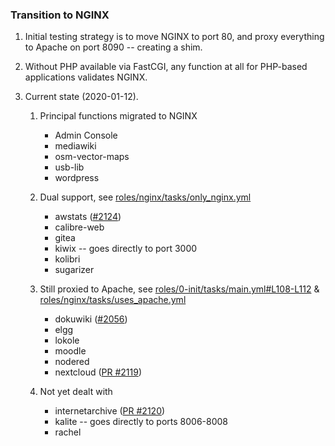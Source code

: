### Transition to NGINX

1. Initial testing strategy is to move NGINX to port 80, and proxy everything to Apache on port 8090 -- creating a shim.

2. Without PHP available via FastCGI, any function at all for PHP-based applications validates NGINX.

3. Current state (2020-01-12).

   1. Principal functions migrated to NGINX
      * Admin Console
      * mediawiki
      * osm-vector-maps
      * usb-lib
      * wordpress

   2. Dual support, see [roles/nginx/tasks/only_nginx.yml](tasks/only_nginx.yml)
      * awstats ([#2124](https://github.com/iiab/iiab/issues/2124))
      * calibre-web
      * gitea
      * kiwix -- goes directly to port 3000
      * kolibri
      * sugarizer

   3. Still proxied to Apache, see [roles/0-init/tasks/main.yml#L108-L112](../0-init/tasks/main.yml#L108-L112) & [roles/nginx/tasks/uses_apache.yml](tasks/uses_apache.yml)
      * dokuwiki ([#2056](https://github.com/iiab/iiab/issues/2056))
      * elgg
      * lokole
      * moodle
      * nodered
      * nextcloud ([PR #2119](https://github.com/iiab/iiab/pull/2119))

   4. Not yet dealt with
      * internetarchive ([PR #2120](https://github.com/iiab/iiab/pull/2120))
      * kalite -- goes directly to ports 8006-8008
      * rachel
